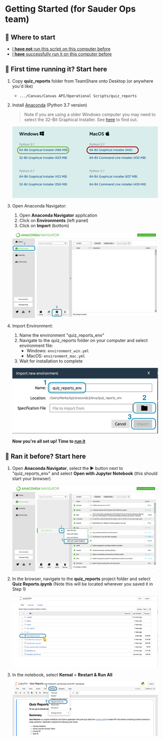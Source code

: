# Getting Started (for Sauder Ops team)

## 🤔 Where to start

* [I **have not** run this script on this computer before](#-first-time-running-it-start-here)
* [I **have** successfully run it on this computer before](#-ran-it-before-start-here)

## 🥇 First time running it? Start here

1. Copy **quiz_reports** folder from TeamShare onto Desktop (or anywhere you'd like)
    * `.../Canvas/Canvas API/Operational Scripts/quiz_reports`  

1. Install [Anaconda](https://www.anaconda.com/products/individual#Downloads) (Python 3.7 version)

    > Note if you are using a older Windows computer you may need to select the 32-Bit Graphical Installer. See [here](https://www.computerhope.com/issues/ch001121.htm) to find out.

    ![conda-install-win-mac](./_assets/conda-install-win-mac.png)

1. Open Anaconda Navigator:
    1. Open **Anaconda Navigator** application
    1. Click on **Environments** (left panel)
    1. Click on **Import** (bottom)

    ![anaconda-env-import](./_assets/anaconda-env-import.png)

1. Import Environment:
    1. Name the environment "quiz_reports_env"
    1. Navigate to the quiz_reports folder on your computer and select environment file:
        * Windows: `environment_win.yml`
        * MacOS: `environment_mac.yml`
    1. Wait for installation to complete

    ![anaconda-import-box](./_assets/anaconda-import-box.png)

    **Now you're all set up! Time to [run it](#-ran-it-before-start-here)**

## 🚀 Ran it before? Start here

1. Open **Anaconda Navigator**, select the ▶️ button next to "quiz_reports_env" and select **Open with Jupyter Notebook** (this should start your browser)

    ![anaconda-run](./_assets/anaconda-run.png)

1. In the browser, navigate to the **quiz_reports** project folder and select **Quiz Reports.ipynb** (Note this will be located wherever you saved it in Step 1)

    ![browser-select-notebook](./_assets/browser-select-notebook.png)

1. In the notebook, select **Kernal** > **Restart & Run All**

    ![notebook-start](./_assets/notebook-start.png)